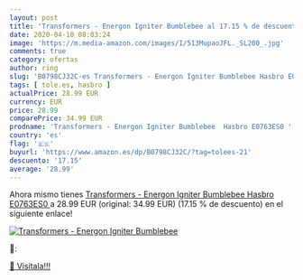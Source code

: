 ```yaml
---
layout: post
title: 'Transformers - Energon Igniter Bumblebee al 17.15 % de descuento'
date: 2020-04-10 08:03:24
image: 'https://m.media-amazon.com/images/I/513MupaoJFL._SL200_.jpg'
comments: true
category: ofertas
author: ring
slug: 'B0798CJ32C-es Transformers - Energon Igniter Bumblebee Hasbro E0763ES0'
tags: [ tole.es, hasbro ]
actualPrice: 28.99 EUR
currency: EUR
price: 28.99
comparePrice: 34.99 EUR
prodname: 'Transformers - Energon Igniter Bumblebee  Hasbro E0763ES0 '
country: 'es'
flag: '🇪🇸'
buyurl: 'https://www.amazon.es/dp/B0798CJ32C/?tag=tolees-21'
descuento: '17.15'
average: '28.99'
---
```


Ahora mismo tienes [Transformers - Energon Igniter Bumblebee  Hasbro E0763ES0 ](https://www.amazon.es/dp/B0798CJ32C/?tag=tolees-21) a 28.99 EUR (original: 34.99 EUR) (17.15 %  de descuento) en el siguiente enlace!

[![Transformers - Energon Igniter Bumblebee](https://m.media-amazon.com/images/I/513MupaoJFL._SL200_.jpg)](https://www.amazon.es/dp/B0798CJ32C/?tag=tolees-21)

🔎:


[🛒 Visítala!!!](https://www.amazon.es/dp/B0798CJ32C/?tag=tolees-21)

